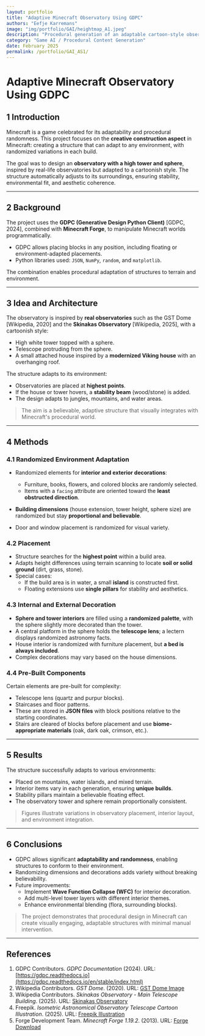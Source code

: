 ```yaml
---
layout: portfolio
title: "Adaptive Minecraft Observatory Using GDPC"
authors: "Eefje Karremans"
image: "img/portfolio/GAI/heightmap_A1.jpeg"
description: "Procedural generation of an adaptable cartoon-style observatory in Minecraft using GDPC."
category: "Game AI / Procedural Content Generation"
date: February 2025
permalink: /portfolio/GAI_AS1/
---
```


# Adaptive Minecraft Observatory Using GDPC

## 1 Introduction

Minecraft is a game celebrated for its adaptability and procedural randomness. This project focuses on the **creative construction aspect** in Minecraft: creating a structure that can adapt to any environment, with randomized variations in each build.  

The goal was to design an **observatory with a high tower and sphere**, inspired by real-life observatories but adapted to a cartoonish style. The structure automatically adjusts to its surroundings, ensuring stability, environmental fit, and aesthetic coherence.

---

## 2 Background

The project uses the **GDPC (Generative Design Python Client)** [GDPC, 2024], combined with **Minecraft Forge**, to manipulate Minecraft worlds programmatically.  

- GDPC allows placing blocks in any position, including floating or environment-adapted placements.  
- Python libraries used: `JSON`, `NumPy`, `random`, and `matplotlib`.  

The combination enables procedural adaptation of structures to terrain and environment.

---

## 3 Idea and Architecture

The observatory is inspired by **real observatories** such as the GST Dome [Wikipedia, 2020] and the **Skinakas Observatory** [Wikipedia, 2025], with a cartoonish style:

- High white tower topped with a sphere.  
- Telescope protruding from the sphere.  
- A small attached house inspired by a **modernized Viking house** with an overhanging roof.  

The structure adapts to its environment:
- Observatories are placed at **highest points**.  
- If the house or tower hovers, a **stability beam** (wood/stone) is added.  
- The design adapts to jungles, mountains, and water areas.

> The aim is a believable, adaptive structure that visually integrates with Minecraft's procedural world.

---

## 4 Methods

### 4.1 Randomized Environment Adaptation

- Randomized elements for **interior and exterior decorations**:
  - Furniture, books, flowers, and colored blocks are randomly selected.  
  - Items with a `facing` attribute are oriented toward the **least obstructed direction**.  

- **Building dimensions** (house extension, tower height, sphere size) are randomized but stay **proportional and believable**.  
- Door and window placement is randomized for visual variety.

### 4.2 Placement

- Structure searches for the **highest point** within a build area.  
- Adapts height differences using terrain scanning to locate **soil or solid ground** (dirt, grass, stone).  
- Special cases:
  - If the build area is in water, a small **island** is constructed first.  
  - Floating extensions use **single pillars** for stability and aesthetics.

### 4.3 Internal and External Decoration

- **Sphere and tower interiors** are filled using a **randomized palette**, with the sphere slightly more decorated than the tower.  
- A central platform in the sphere holds the **telescope lens**; a lectern displays randomized astronomy facts.  
- House interior is randomized with furniture placement, but **a bed is always included**.  
- Complex decorations may vary based on the house dimensions.

### 4.4 Pre-Built Components

Certain elements are pre-built for complexity:
- Telescope lens (quartz and purpur blocks).  
- Staircases and floor patterns.  
- These are stored in **JSON files** with block positions relative to the starting coordinates.  
- Stairs are cleared of blocks before placement and use **biome-appropriate materials** (oak, dark oak, crimson, etc.).

---

## 5 Results

The structure successfully adapts to various environments:

- Placed on mountains, water islands, and mixed terrain.  
- Interior items vary in each generation, ensuring **unique builds**.  
- Stability pillars maintain a believable floating effect.  
- The observatory tower and sphere remain proportionally consistent.

> Figures illustrate variations in observatory placement, interior layout, and environment integration.

---

## 6 Conclusions

- GDPC allows significant **adaptability and randomness**, enabling structures to conform to their environment.  
- Randomizing dimensions and decorations adds variety without breaking believability.  
- Future improvements:
  - Implement **Wave Function Collapse (WFC)** for interior decoration.  
  - Add multi-level tower layers with different interior themes.  
  - Enhance environmental blending (flora, surrounding blocks).

> The project demonstrates that procedural design in Minecraft can create visually engaging, adaptable structures with minimal manual intervention.

---

## References

1. GDPC Contributors. *GDPC Documentation* (2024). URL: [https://gdpc.readthedocs.io](https://gdpc.readthedocs.io/en/stable/index.html)  
2. Wikipedia Contributors. *GST Dome*. (2020). URL: [GST Dome Image](https://upload.wikimedia.org/wikipedia/commons/b/b0/GST_dome.jpg)  
3. Wikipedia Contributors. *Skinakas Observatory - Main Telescope Building*. (2025). URL: [Skinakas Observatory](https://upload.wikimedia.org/wikipedia/commons/thumb/e/e4/Skinakas_observatory_-_main_telescope_building.JPG/1200px-Skinakas_observatory_-_main_telescope_building.JPG)  
4. Freepik. *Isometric Astronomical Observatory Telescope Cartoon Illustration*. (2025). URL: [Freepik Illustration](https://www.freepik.com/premium-vector/isometric-astronomical-observatory-telescope-cartoon-illustration-flat-vector-isolated-object_24786604.htm)  
5. Forge Development Team. *Minecraft Forge 1.19.2*. (2013). URL: [Forge Download](https://files.minecraftforge.net/maven/net/minecraftforge/forge/index_1.19.2.html)
